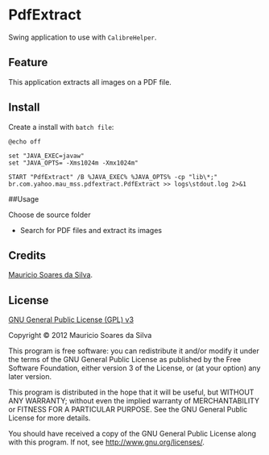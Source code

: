 # PdfExtract

Swing application to use with `CalibreHelper`.

## Feature

This application extracts all images on a PDF file.

## Install

Create a install with `batch file`:

```shell
@echo off

set "JAVA_EXEC=javaw"
set "JAVA_OPTS= -Xms1024m -Xmx1024m"

START "PdfExtract" /B %JAVA_EXEC% %JAVA_OPTS% -cp "lib\*;" br.com.yahoo.mau_mss.pdfextract.PdfExtract >> logs\stdout.log 2>&1
```

##Usage

Choose de source folder

- Search for PDF files and extract its images

## Credits
[Mauricio Soares da Silva](mailto:maumss.git@gmail.com).

## License

[GNU General Public License (GPL) v3](http://www.gnu.org/licenses/)

Copyright &copy; 2012 Mauricio Soares da Silva

This program is free software: you can redistribute it and/or modify it under the terms of the GNU General Public License as published by the Free Software Foundation, either version 3 of the License, or (at your option) any later version.

This program is distributed in the hope that it will be useful, but WITHOUT ANY WARRANTY; without even the implied warranty of MERCHANTABILITY or FITNESS FOR A PARTICULAR PURPOSE.  See the GNU General Public License for more details.

You should have received a copy of the GNU General Public License along with this program.  If not, see <http://www.gnu.org/licenses/>.

